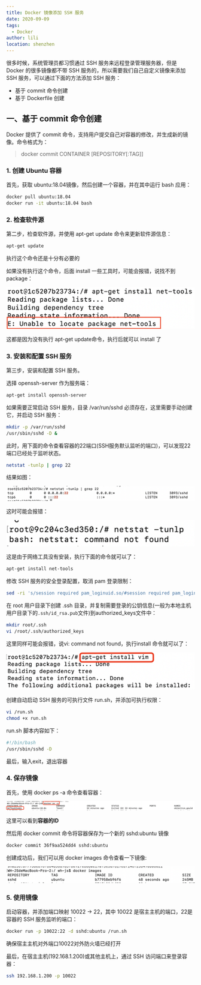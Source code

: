 ```yaml
---
title: Docker 镜像添加 SSH 服务
date: 2020-09-09
tags:
  - Docker
author: lili
location: shenzhen
---
```


很多时候，系统管理员都习惯通过 SSH 服务来远程登录管理服务器，但是 Docker 的很多镜像都不带 SSH 服务的，所以需要我们自己自定义镜像来添加 SSH 服务，可以通过下面的方法添加 SSH 服务：

- 基于 commit 命令创建
- 基于 Dockerfile 创建

## 一、基于 commit 命令创建

Docker 提供了 commit 命令，支持用户提交自己对容器的修改，并生成新的镜像。命令格式为：

> docker commit CONTAINER [REPOSITORY[:TAG]]

### 1. 创建 Ubuntu 容器

首先，获取 ubuntu:18.04镜像，然后创建一个容器，并在其中运行 bash 应用：

```sh
docker pull ubuntu:18.04
docker run -it ubuntu:18.04 bash
```

### 2. 检查软件源

第二步，检查软件源，并使用 apt-get update 命令来更新软件源信息：

```sh
apt-get update
```
执行这个命令还是十分有必要的

如果没有执行这个命令，后面 install 一些工具时，可能会报错，说找不到 package：

![image from dependency](../../.vuepress/public/images/ssh-service/13.png)

这都是因为没有执行 apt-get update命令，执行后就可以 install 了

### 3. 安装和配置 SSH 服务

第三步，安装和配置 SSH 服务。

选择 openssh-server 作为服务端：

```sh
apt-get install openssh-server
```

如果需要正常启动 SSH 服务，目录 /var/run/sshd 必须存在，这里需要手动创建它，并启动 SSH 服务：

```sh
mkdir -p /var/run/sshd
/usr/sbin/sshd -D &
```

此时，用下面的命令查看容器的22端口(SSH服务默认监听的端口)，可以发现22端口已经处于监听状态。

```sh
netstat -tunlp | grep 22
```

结果如图：

![image from dependency](../../.vuepress/public/images/ssh-service/05.png)

这时可能会报错：

![image from dependency](../../.vuepress/public/images/ssh-service/04.png)

这是由于网络工具没有安装，执行下面的命令就可以了：

```sh
apt-get install net-tools
```



修改 SSH 服务的安全登录配置，取消 pam 登录限制：

```sh
sed -ri 's/session required pam_loginuid.so/#session required pam_loginuid.so/g' /etc/pam.d/sshd
```

在 root 用户目录下创建 .ssh 目录，并复制需要登录的公钥信息(一般为本地主机用户目录下的` .ssh/id_rsa.pub `文件)到authorized_keys文件中：

```sh
mkdir root/.ssh
vi /root/.ssh/authorized_keys
```

这里同样可能会报错，说vi: command not found，执行install 命令就可以了：

![image from dependency](../../.vuepress/public/images/ssh-service/07.png)

创建自动启动 SSH 服务的可执行文件 run.sh，并添加可执行权限：

```sh
vi /run.sh
chmod +x run.sh
```

run.sh 脚本内容如下：

```sh
#!/bin/bash
/usr/sbin/sshd -D
```

最后，输入exit，退出容器


### 4. 保存镜像

首先，使用 docker ps -a 命令查看容器：

![image from dependency](../../.vuepress/public/images/ssh-service/09.png)

这里可以看到**容器的ID**

然后用 docker commit 命令将容器保存为一个新的 sshd:ubuntu 镜像

```sh
docker commit 36f9aa524dd4 sshd:ubuntu
```

创建成功后，我们可以用 docker images 命令查看一下镜像:

![image from dependency](../../.vuepress/public/images/ssh-service/11.png)

### 5. 使用镜像

启动容器，并添加端口映射 10022 -> 22，其中 10022 是宿主主机的端口，22是容器的 SSH 服务监听的端口：

```sh
docker run -p 10022:22 -d sshd:ubuntu /run.sh
```

确保宿主主机对外端口10022对外防火墙已经打开

最后，在宿主主机(192.168.1.200)或其他主机上，通过 SSH 访问端口来登录容器：

```sh
ssh 192.168.1.200 -p 10022
```
